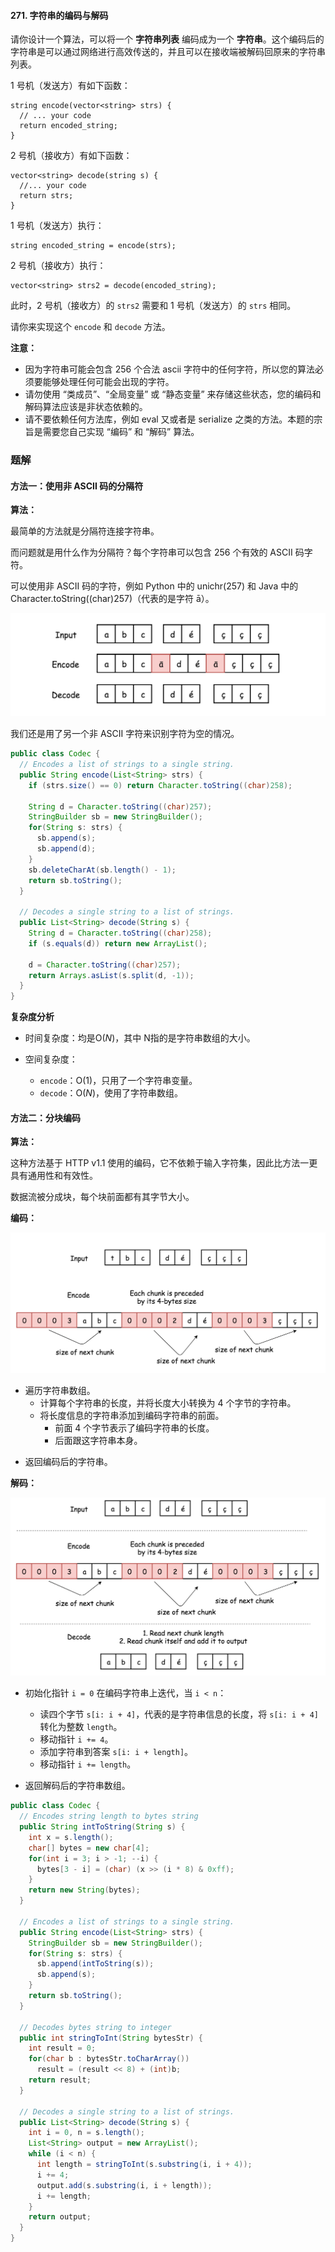 #### 271. 字符串的编码与解码

请你设计一个算法，可以将一个 **字符串列表** 编码成为一个 **字符串**。这个编码后的字符串是可以通过网络进行高效传送的，并且可以在接收端被解码回原来的字符串列表。

1 号机（发送方）有如下函数：

```shell
string encode(vector<string> strs) {
  // ... your code
  return encoded_string;
}
```

2 号机（接收方）有如下函数：

```shell
vector<string> decode(string s) {
  //... your code
  return strs;
}
```

1 号机（发送方）执行：

```shell
string encoded_string = encode(strs);
```

2 号机（接收方）执行：

```shell
vector<string> strs2 = decode(encoded_string);
```

此时，2 号机（接收方）的 `strs2` 需要和 1 号机（发送方）的 `strs` 相同。

请你来实现这个 `encode` 和 `decode` 方法。

**注意：**

* 因为字符串可能会包含 256 个合法 ascii 字符中的任何字符，所以您的算法必须要能够处理任何可能会出现的字符。
* 请勿使用 “类成员”、“全局变量” 或 “静态变量” 来存储这些状态，您的编码和解码算法应该是非状态依赖的。
* 请不要依赖任何方法库，例如 eval 又或者是 serialize 之类的方法。本题的宗旨是需要您自己实现 “编码” 和 “解码” 算法。

### 题解

#### 方法一：使用非 ASCII 码的分隔符

**算法：**

最简单的方法就是分隔符连接字符串。

而问题就是用什么作为分隔符？每个字符串可以包含 256 个有效的 ASCII 码字符。

可以使用非 ASCII 码的字符，例如 Python 中的 unichr(257) 和 Java 中的 Character.toString((char)257)（代表的是字符 ā）。

![在这里插入图片描述](./images/字符串的编码与解码/1.jpg)

我们还是用了另一个非 ASCII 字符来识别字符为空的情况。

```java
public class Codec {
  // Encodes a list of strings to a single string.
  public String encode(List<String> strs) {
    if (strs.size() == 0) return Character.toString((char)258);

    String d = Character.toString((char)257);
    StringBuilder sb = new StringBuilder();
    for(String s: strs) {
      sb.append(s);
      sb.append(d);
    }
    sb.deleteCharAt(sb.length() - 1);
    return sb.toString();
  }

  // Decodes a single string to a list of strings.
  public List<String> decode(String s) {
    String d = Character.toString((char)258);
    if (s.equals(d)) return new ArrayList();

    d = Character.toString((char)257);
    return Arrays.asList(s.split(d, -1));
  }
}
```

**复杂度分析**

* 时间复杂度：均是O(*N*)，其中 N指的是字符串数组的大小。

* 空间复杂度：
  * `encode`：O(1)，只用了一个字符串变量。
  * `decode`：O(*N*)，使用了字符串数组。

#### 方法二：分块编码

**算法：**

这种方法基于 HTTP v1.1 使用的编码，它不依赖于输入字符集，因此比方法一更具有通用性和有效性。

数据流被分成块，每个块前面都有其字节大小。

**编码：**

![在这里插入图片描述](./images/字符串的编码与解码/2.jpg)

* 遍历字符串数组。
  * 计算每个字符串的长度，并将长度大小转换为 4 个字节的字符串。
  * 将长度信息的字符串添加到编码字符串的前面。
    * 前面 4 个字节表示了编码字符串的长度。
    * 后面跟这字符串本身。

- 返回编码后的字符串。

**解码：**

![在这里插入图片描述](./images/字符串的编码与解码/3.jpg)

* 初始化指针 `i = 0` 在编码字符串上迭代，当 `i < n`：
  * 读四个字节 `s[i: i + 4]`，代表的是字符串信息的长度，将 `s[i: i + 4]` 转化为整数 `length`。
  * 移动指针 `i += 4`。
  * 添加字符串到答案 `s[i: i + length]`。
  * 移动指针 `i += length`。

* 返回解码后的字符串数组。

```java
public class Codec {
  // Encodes string length to bytes string
  public String intToString(String s) {
    int x = s.length();
    char[] bytes = new char[4];
    for(int i = 3; i > -1; --i) {
      bytes[3 - i] = (char) (x >> (i * 8) & 0xff);
    }
    return new String(bytes);
  }

  // Encodes a list of strings to a single string.
  public String encode(List<String> strs) {
    StringBuilder sb = new StringBuilder();
    for(String s: strs) {
      sb.append(intToString(s));
      sb.append(s);
    }
    return sb.toString();
  }

  // Decodes bytes string to integer
  public int stringToInt(String bytesStr) {
    int result = 0;
    for(char b : bytesStr.toCharArray())
      result = (result << 8) + (int)b;
    return result;
  }

  // Decodes a single string to a list of strings.
  public List<String> decode(String s) {
    int i = 0, n = s.length();
    List<String> output = new ArrayList();
    while (i < n) {
      int length = stringToInt(s.substring(i, i + 4));
      i += 4;
      output.add(s.substring(i, i + length));
      i += length;
    }
    return output;
  }
}
```

